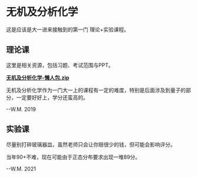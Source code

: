 # 无机及分析化学

这是应该是大一进来接触到的第一门 理论+实验课程。

## 理论课

这里是相关资源，包括习题、考试范围与PPT。

**[无机及分析化学-懒人包.zip](./src/无机及分析化学-懒人包.zip)**

无机及分析化学作为一门大一上的课程有一定的难度，特别是后面涉及到量子的部分，一定要好好上，学分还蛮高的。

--W.M. 2019

## 实验课

尽量别打碎玻璃器皿，虽然老师只会让你赔很少的钱，但可能会影响评分。

当年90+不难，现在可能由于正态分布要求出现一堆89分。

--W.M. 2021
